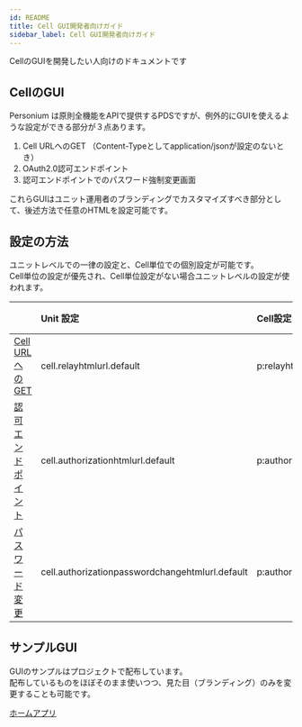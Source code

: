 ```yaml
---
id: README
title: Cell GUI開発者向けガイド
sidebar_label: Cell GUI開発者向けガイド
---
```


CellのGUIを開発したい人向けのドキュメントです

## CellのGUI
Personium は原則全機能をAPIで提供するPDSですが、例外的にGUIを使えるような設定ができる部分が３点あります。

1. Cell URLへのGET （Content-Typeとしてapplication/jsonが設定のないとき）
1. OAuth2.0認可エンドポイント
1. 認可エンドポイントでのパスワード強制変更画面

これらGUIはユニット運用者のブランディングでカスタマイズすべき部分として、後述方法で任意のHTMLを設定可能です。

## 設定の方法

ユニットレベルでの一律の設定と、Cell単位での個別設定が可能です。  
Cell単位の設定が優先され、Cell単位設定がない場合ユニットレベルの設定が使われます。  

||Unit 設定|Cell設定|備考|
|:--|:--|:--|:--|
|[Cell URLへのGET](../apiref/current/200_Cell_Root.md)|cell.relayhtmlurl.default|p:relayhtmlurl||
|[認可エンドポイント](../apiref/current/292_OAuth2_Authorization_Endpoint.md)|cell.authorizationhtmlurl.default|p:authorizationhtmlurl||
|[パスワード変更](../apiref/current/292_OAuth2_Authorization_Endpoint.md)|cell.authorizationpasswordchangehtmlurl.default|p:authorizationpasswordchangehtmlurl||


## サンプルGUI

GUIのサンプルはプロジェクトで配布しています。  
配布しているものをほぼそのまま使いつつ、見た目（ブランディング）のみを変更することも可能です。  

[ホームアプリ](https://github.com/personium/app-cc-home)


